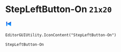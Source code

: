 # StepLeftButton-On `21x20`
<img src="/img/StepLeftButton-On.png" width=21 height=20>

``` CSharp
EditorGUIUtility.IconContent("StepLeftButton-On")
```
```
StepLeftButton-On
```
